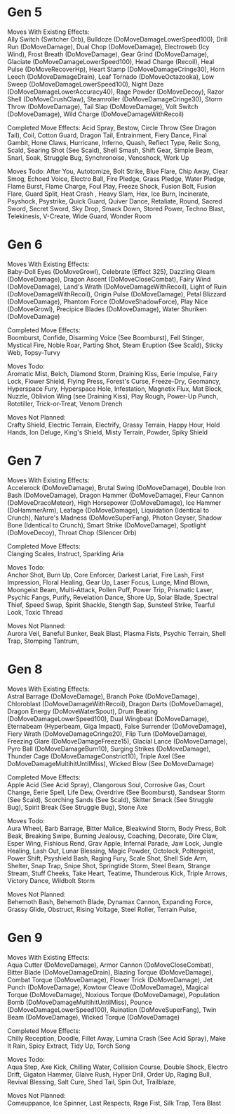 # Gen 5
Moves With Existing Effects:<br/>
Ally Switch (Switcher Orb), Bulldoze (DoMoveDamageLowerSpeed100), Drill Run (DoMoveDamage), Dual Chop (DoMoveDamage), Electroweb (Icy Wind), Frost Breath (DoMoveDamage), Gear Grind (DoMoveDamage), Glaciate (DoMoveDamageLowerSpeed100), Head Charge (Recoil), Heal Pulse (DoMoveRecoverHp), Heart Stamp (DoMoveDamageCringe30), Horn Leech (DoMoveDamageDrain), Leaf Tornado (DoMoveOctazooka), Low Sweep (DoMoveDamageLowerSpeed100), Night Daze (DoMoveDamageLowerAccuracy40), Rage Powder (DoMoveDecoy), Razor Shell (DoMoveCrushClaw), Steamroller (DoMoveDamageCringe30), Storm Throw (DoMoveDamage), Tail Slap (DoMoveDamage), Volt Switch (DoMoveDamage), Wild Charge (DoMoveDamageWithRecoil)

Completed Move Effects:
Acid Spray, Bestow, Circle Throw (See Dragon Tail), Coil, Cotton Guard, Dragon Tail, Entrainment, Fiery Dance, Final Gambit, Hone Claws, Hurricane, Inferno, Quash, Reflect Type, Relic Song, Scald, Searing Shot (See Scald), Shell Smash, Shift Gear, Simple Beam, Snarl, Soak, Struggle Bug, Synchronoise, Venoshock, Work Up

Moves Todo:
After You, Autotomize, Bolt Strike, Blue Flare, Chip Away, Clear Smog, Echoed Voice, Electro Ball, Fire Pledge, Grass Pledge, Water Pledge, Flame Burst, Flame Charge, Foul Play, Freeze Shock, Fusion Bolt, Fusion Flare, Guard Split, Heat Crash , Heavy Slam, Hex, Ice Burn, Incinerate, Psyshock, Psystrike, Quick Guard, Quiver Dance, Retaliate, Round, Sacred Sword, Secret Sword, Sky Drop, Smack Down, Stored Power, Techno Blast, Telekinesis, V-Create, Wide Guard, Wonder Room

# Gen 6
Moves With Existing Effects:<br/>
Baby-Doll Eyes (DoMoveGrowl), Celebrate (Effect 325), Dazzling Gleam (DoMoveDamage), Dragon Ascent (DoMoveCloseCombat), Fairy Wind (DoMoveDamage), Land's Wrath (DoMoveDamageWithRecoil), Light of Ruin (DoMoveDamageWithRecoil), Origin Pulse (DoMoveDamage), Petal Blizzard (DoMoveDamage), Phantom Force (DoMoveShadowForce), Play Nice (DoMoveGrowl), Precipice Blades (DoMoveDamage), Water Shuriken (DoMoveDamage)

Completed Move Effects:<br/>
Boomburst, Confide, Disarming Voice (See Boomburst), Fell Stinger, Mystical Fire, Noble Roar, Parting Shot, Steam Eruption (See Scald), Sticky Web, Topsy-Turvy

Moves Todo:<br/>
Aromatic Mist, Belch, Diamond Storm, Draining Kiss, Eerie Impulse, Fairy Lock, Flower Shield, Flying Press, Forest's Curse, Freeze-Dry, Geomancy, Hyperspace Fury, Hyperspace Hole, Infestation, Magnetix Flux, Mat Block, Nuzzle, Oblivion Wing (see Draining Kiss), Play Rough, Power-Up Punch, Rototiller, Trick-or-Treat, Venom Drench

Moves Not Planned:<br/>
Crafty Shield, Electric Terrain, Electrify, Grassy Terrain, Happy Hour, Hold Hands, Ion Deluge, King's Shield, Misty Terrain, Powder, Spiky Shield

# Gen 7
Moves With Existing Effects:<br/>
Accelerock (DoMoveDamage), Brutal Swing (DoMoveDamage), Double Iron Bash (DoMoveDamage), Dragon Hammer (DoMoveDamage), Fleur Cannon (DoMoveDracoMeteor), High Horsepower (DoMoveDamage), Ice Hammer (DoHammerArm), Leafage (DoMoveDamage), Liquidation (Identical to Crunch), Nature's Madness (DoMoveSuperFang), Photon Geyser, Shadow Bone (Identical to Crunch), Smart Strike (DoMoveDamage), Spotlight (DoMoveDecoy), Throat Chop (Silencer Orb)

Completed Move Effects:<br/>
Clanging Scales, Instruct, Sparkling Aria

Moves Todo:<br/>
Anchor Shot, Burn Up, Core Enforcer, Darkest Lariat, Fire Lash, First Impression, Floral Healing, Gear Up, Laser Focus, Lunge, Mind Blown, Moongeist Beam, Multi-Attack, Pollen Puff, Power Trip, Prismatic Laser, Psychic Fangs, Purify, Revelation Dance, Shore Up, Solar Blade, Spectral Thief, Speed Swap, Spirit Shackle, Stength Sap, Sunsteel Strike, Tearful Look, Toxic Thread


Moves Not Planned:<br/>
Aurora Veil, Baneful Bunker, Beak Blast, Plasma Fists, Psychic Terrain, Shell Trap, Stomping Tantrum,

# Gen 8
Moves With Existing Effects:<br/>
Astral Barrage (DoMoveDamage), Branch Poke (DoMoveDamage), Chloroblast (DoMoveDamageWithRecoil), Dragon Darts (DoMoveDamage), Dragon Energy (DoMoveWaterSpout), Drum Beating (DoMoveDamageLowerSpeed100), Dual Wingbeat (DoMoveDamage), Eternabeam (Hyperbeam, Giga Impact), False Surrender (DoMoveDamage), Fiery Wrath (DoMoveDamageCringe20), Flip Turn (DoMoveDamage), Freezing Glare (DoMoveDamageFreeze15), Glacial Lance (DoMoveDamage), Pyro Ball (DoMoveDamageBurn10), Surging Strikes (DoMoveDamage), Thunder Cage (DoMoveDamageConstrict10), Triple Axel (See DoMoveDamageMultihitUntilMiss), Wicked Blow (See DoMoveDamage)

Completed Move Effects:<br/>
Apple Acid (See Acid Spray), Clangorous Soul, Corrosive Gas, Court Change, Eerie Spell, Life Dew, Overdrive (See Boomburst), Sandsear Storm (See Scald), Scorching Sands (See Scald), Skitter Smack (See Struggle Bug), Spirit Break (See Struggle Bug), Stone Axe

Moves Todo:<br/>
Aura Wheel, Barb Barrage, Bitter Malice, Bleakwind Storm, Body Press, Bolt Beak, Breaking Swipe, Burning Jealousy, Coaching, Decorate, Dire Claw, Esper Wing, Fishious Rend, Grav Apple, Infernal Parade, Jaw Lock, Jungle Healing, Lash Out, Lunar Blessing, Magic Powder, Octolock, Poltergeist, Power Shift, Psyshield Bash, Raging Fury, Scale Shot, Shell Side Arm, Shelter, Snap Trap, Snipe Shot, Springtide Storm, Steel Beam, Strange Stream, Stuff Cheeks, Take Heart, Teatime, Thunderous Kick, Triple Arrows, Victory Dance, Wildbolt Storm

Moves Not Planned:<br/>
Behemoth Bash, Behemoth Blade, Dynamax Cannon, Expanding Force, Grassy Glide, Obstruct, Rising Voltage, Steel Roller, Terrain Pulse, 

# Gen 9
Moves With Existing Effects:<br/>
Aqua Cutter (DoMoveDamage), Armor Cannon (DoMoveCloseCombat), Bitter Blade (DoMoveDamageDrain), Blazing Torque (DoMoveDamage), Combat Torque (DoMoveDamage), Flower Trick (DoMoveDamage), Jet Punch (DoMoveDamage), Kowtow Cleave (DoMoveDamage), Magical Torque (DoMoveDamage), Noxious Torque (DoMoveDamage), Population Bomb (DoMoveDamageMultihitUntilMiss), Pounce (DoMoveDamageLowerSpeed100), Ruination (DoMoveSuperFang), Twin Beam (DoMoveDamage), Wicked Torque (DoMoveDamage)

Completed Move Effects:<br/>
Chilly Reception, Doodle, Fillet Away, Lumina Crash (See Acid Spray), Make It Rain, Spicy Extract, Tidy Up, Torch Song

Moves Todo:<br/>
Aqua Step, Axe Kick, Chilling Water, Collision Course, Double Shock, Electro Drift, 
Gigaton Hammer, Glaive Rush, Hyper Drill, Order Up, Raging Bull, Revival Blessing, Salt Cure, Shed Tail, Spin Out, Trailblaze, 

Moves Not Planned:<br/>
Comeuppance, Ice Spinner, Last Respects, Rage Fist, Silk Trap, Tera Blast


